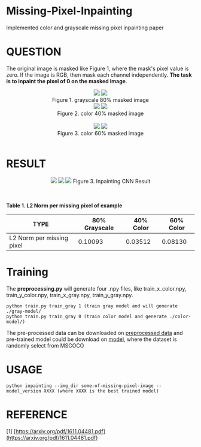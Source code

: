 # Missing-Pixel-Inpainting
Implemented color and grayscale missing pixel inpainting paper

# QUESTION
The original image is masked like Figure 1, where the mask's pixel value is zero. If the image is RGB, then mask each channel independently. **The task is to inpaint the pixel of 0 on the masked image**.
<div align="center">
  <img src="https://github.com/LouieYang/Missing-Pixel-Inpainting/blob/master/example/A.png">
  <img src="https://github.com/LouieYang/Missing-Pixel-Inpainting/blob/master/example/A_ori.png"> <br/>
  Figure 1. grayscale 80% masked image
</div>
<div align="center">
  <img src="https://github.com/LouieYang/Missing-Pixel-Inpainting/blob/master/example/B.png">
  <img src="https://github.com/LouieYang/Missing-Pixel-Inpainting/blob/master/example/B_ori.png"> <br/>
  Figure 2. color 40% masked image <br/> <br/>
</div>
<div align="center">
  <img src="https://github.com/LouieYang/Missing-Pixel-Inpainting/blob/master/example/C.png">
  <img src="https://github.com/LouieYang/Missing-Pixel-Inpainting/blob/master/example/C_ori.png"> <br/>
  Figure 3. color 60% masked image <br/> <br/>
</div>

# RESULT
<div align="center">
  <img src="https://github.com/LouieYang/Missing-Pixel-Inpainting/blob/master/example/A_inpainted.png">
  <img src="https://github.com/LouieYang/Missing-Pixel-Inpainting/blob/master/example/B_inpainted.png">
  <img src="https://github.com/LouieYang/Missing-Pixel-Inpainting/blob/master/example/C_inpainted.png">
  Figure 3. Inpainting CNN Result
</div>
<br/>
<br/>


**Table 1. L2 Norm per missing pixel of example**

| **TYPE** | **80% Grayscale** | **40% Color** | **60% Color** |
|--------------------------|---------------------|------------------|-------------------| 
|L2 Norm per missing pixel | 0.10093 |0.03512 | 0.08130|

# Training
The **preprocessing.py** will generate four .npy files, like train_x_color.npy, train_y_color.npy, train_x_gray.npy, train_y_gray.npy.

```
python train.py train_gray 1 (train gray model and will generate ./gray-model/
python train.py train_gray 0 (train color model and generate ./color-model/)
```
The pre-processed data can be downloaded on [preprocessed data](https://pan.baidu.com/s/1eS03UgE) and pre-trained model could be download on [model](https://pan.baidu.com/s/1kUW74Pp), where the dataset is randomly select from MSCOCO
# USAGE
```
python inpainting --img_dir some-of-missing-pixel-image --model_version XXXX (where XXXX is the best trained model)
```

# REFERENCE
[1] [https://arxiv.org/pdf/1611.04481.pdf](https://arxiv.org/pdf/1611.04481.pdf)
